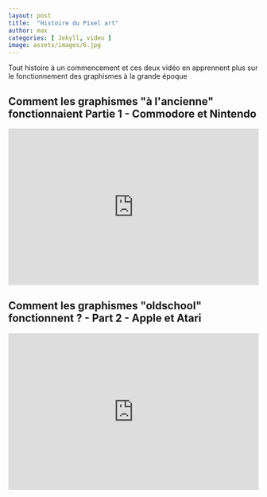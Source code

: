 ```yaml
---
layout: post
title:  "Histoire du Pixel art"
author: max
categories: [ Jekyll, video ]
image: assets/images/6.jpg
---
```

Tout histoire à un commencement et ces deux vidéo en apprennent plus sur le fonctionnement des graphismes à la grande époque

## Comment les graphismes "à l'ancienne" fonctionnaient Partie 1 - Commodore et Nintendo
<p><iframe style="width:100%;" height="315" src="https://www.youtube.com/embed/Tfh0ytz8S0k" frameborder="0" allowfullscreen></iframe></p>

## Comment les graphismes "oldschool" fonctionnent ? - Part 2 - Apple et Atari
<p><iframe style="width:100%;" height="315" src="https://www.youtube.com/embed/_rsycfDliZU" frameborder="0" allowfullscreen></iframe></p>

<!--stackedit_data:
eyJoaXN0b3J5IjpbMTUwMjkzODk3MSwtNDYxMjE0Nzk1LDQzNT
M1NzE0M119
-->